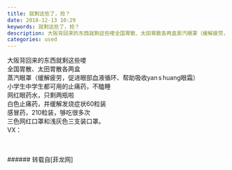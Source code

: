 ```yaml
---
title: 就剩这些了，抢？
date: 2018-12-13 10:29
keywords: 就剩这些了，抢？
description: 大阪背回来的东西就剩这些喽全国胃散、太田胃散各两盒蒸汽眼罩（缓解疲劳，促进眼部血液循环、帮助吸收yan s huang眼霜）小学生中学生都可用的止痛药，不瞌睡网红眼药水，只剩两瓶啦白色止痛药，并缓解发烧症状60粒装感冒药，210粒装，够吃很多次三色网红口罩和浅灰色三支装口罩。VX： 
categories: used
---
```

<td class="t_f" id="postmessage_2461362">

大阪背回来的东西就剩这些喽<br/>
全国胃散、太田胃散各两盒<br/>
<img alt="" border="0" class="zoom" data-cf-modified-46c8ea8f384dcd4d161128b9-="" file="http://www.flw.ph/data/appbyme/upload/image/201812/13/z9XS8BcpCbtw.jpg" id="aimg_T5lej" lazyloadthumb="1" onclick="" onmouseover="" src="http://www.flw.ph/data/appbyme/upload/image/201812/13/z9XS8BcpCbtw.jpg"/><br/>
蒸汽眼罩（缓解疲劳，促进眼部血液循环、帮助吸收yan s huang眼霜）<br/>
小学生中学生都可用的止痛药，不瞌睡<br/>
网红眼药水，只剩两瓶啦<br/>
白色止痛药，并缓解发烧症状60粒装<br/>
感冒药，210粒装，够吃很多次<br/>
三色网红口罩和浅灰色三支装口罩。<br/>
<img alt="" border="0" class="zoom" data-cf-modified-46c8ea8f384dcd4d161128b9-="" file="http://www.flw.ph/data/appbyme/upload/image/201812/13/aztxy90TmEiK.jpg" id="aimg_S5bTt" lazyloadthumb="1" onclick="" onmouseover="" src="http://www.flw.ph/data/appbyme/upload/image/201812/13/aztxy90TmEiK.jpg"/><br/>
VX： <br/>
<br/>
<img alt="" border="0" class="zoom" data-cf-modified-46c8ea8f384dcd4d161128b9-="" file="http://www.flw.ph/data/appbyme/upload/image/201812/13/rGqWJzoyczM8.jpg" id="aimg_EAbPD" lazyloadthumb="1" onclick="" onmouseover="" src="http://www.flw.ph/data/appbyme/upload/image/201812/13/rGqWJzoyczM8.jpg"/><br/>
<br/>
</td>
###### 转载自[菲龙网]